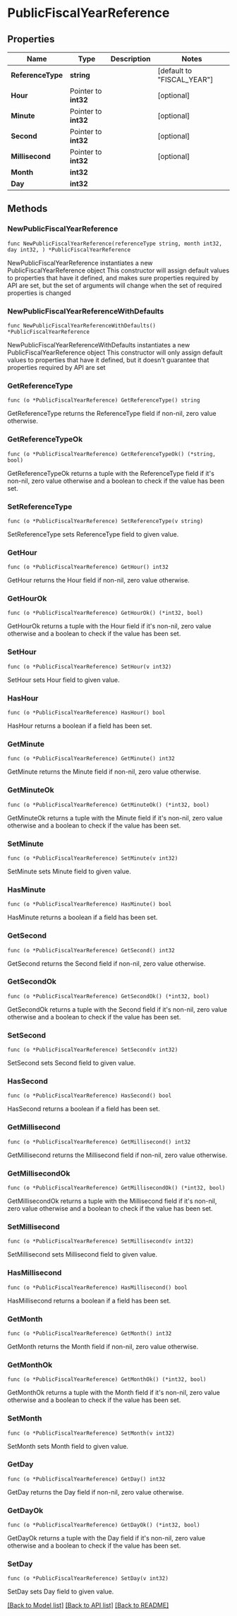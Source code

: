 # PublicFiscalYearReference

## Properties

Name | Type | Description | Notes
------------ | ------------- | ------------- | -------------
**ReferenceType** | **string** |  | [default to "FISCAL_YEAR"]
**Hour** | Pointer to **int32** |  | [optional] 
**Minute** | Pointer to **int32** |  | [optional] 
**Second** | Pointer to **int32** |  | [optional] 
**Millisecond** | Pointer to **int32** |  | [optional] 
**Month** | **int32** |  | 
**Day** | **int32** |  | 

## Methods

### NewPublicFiscalYearReference

`func NewPublicFiscalYearReference(referenceType string, month int32, day int32, ) *PublicFiscalYearReference`

NewPublicFiscalYearReference instantiates a new PublicFiscalYearReference object
This constructor will assign default values to properties that have it defined,
and makes sure properties required by API are set, but the set of arguments
will change when the set of required properties is changed

### NewPublicFiscalYearReferenceWithDefaults

`func NewPublicFiscalYearReferenceWithDefaults() *PublicFiscalYearReference`

NewPublicFiscalYearReferenceWithDefaults instantiates a new PublicFiscalYearReference object
This constructor will only assign default values to properties that have it defined,
but it doesn't guarantee that properties required by API are set

### GetReferenceType

`func (o *PublicFiscalYearReference) GetReferenceType() string`

GetReferenceType returns the ReferenceType field if non-nil, zero value otherwise.

### GetReferenceTypeOk

`func (o *PublicFiscalYearReference) GetReferenceTypeOk() (*string, bool)`

GetReferenceTypeOk returns a tuple with the ReferenceType field if it's non-nil, zero value otherwise
and a boolean to check if the value has been set.

### SetReferenceType

`func (o *PublicFiscalYearReference) SetReferenceType(v string)`

SetReferenceType sets ReferenceType field to given value.


### GetHour

`func (o *PublicFiscalYearReference) GetHour() int32`

GetHour returns the Hour field if non-nil, zero value otherwise.

### GetHourOk

`func (o *PublicFiscalYearReference) GetHourOk() (*int32, bool)`

GetHourOk returns a tuple with the Hour field if it's non-nil, zero value otherwise
and a boolean to check if the value has been set.

### SetHour

`func (o *PublicFiscalYearReference) SetHour(v int32)`

SetHour sets Hour field to given value.

### HasHour

`func (o *PublicFiscalYearReference) HasHour() bool`

HasHour returns a boolean if a field has been set.

### GetMinute

`func (o *PublicFiscalYearReference) GetMinute() int32`

GetMinute returns the Minute field if non-nil, zero value otherwise.

### GetMinuteOk

`func (o *PublicFiscalYearReference) GetMinuteOk() (*int32, bool)`

GetMinuteOk returns a tuple with the Minute field if it's non-nil, zero value otherwise
and a boolean to check if the value has been set.

### SetMinute

`func (o *PublicFiscalYearReference) SetMinute(v int32)`

SetMinute sets Minute field to given value.

### HasMinute

`func (o *PublicFiscalYearReference) HasMinute() bool`

HasMinute returns a boolean if a field has been set.

### GetSecond

`func (o *PublicFiscalYearReference) GetSecond() int32`

GetSecond returns the Second field if non-nil, zero value otherwise.

### GetSecondOk

`func (o *PublicFiscalYearReference) GetSecondOk() (*int32, bool)`

GetSecondOk returns a tuple with the Second field if it's non-nil, zero value otherwise
and a boolean to check if the value has been set.

### SetSecond

`func (o *PublicFiscalYearReference) SetSecond(v int32)`

SetSecond sets Second field to given value.

### HasSecond

`func (o *PublicFiscalYearReference) HasSecond() bool`

HasSecond returns a boolean if a field has been set.

### GetMillisecond

`func (o *PublicFiscalYearReference) GetMillisecond() int32`

GetMillisecond returns the Millisecond field if non-nil, zero value otherwise.

### GetMillisecondOk

`func (o *PublicFiscalYearReference) GetMillisecondOk() (*int32, bool)`

GetMillisecondOk returns a tuple with the Millisecond field if it's non-nil, zero value otherwise
and a boolean to check if the value has been set.

### SetMillisecond

`func (o *PublicFiscalYearReference) SetMillisecond(v int32)`

SetMillisecond sets Millisecond field to given value.

### HasMillisecond

`func (o *PublicFiscalYearReference) HasMillisecond() bool`

HasMillisecond returns a boolean if a field has been set.

### GetMonth

`func (o *PublicFiscalYearReference) GetMonth() int32`

GetMonth returns the Month field if non-nil, zero value otherwise.

### GetMonthOk

`func (o *PublicFiscalYearReference) GetMonthOk() (*int32, bool)`

GetMonthOk returns a tuple with the Month field if it's non-nil, zero value otherwise
and a boolean to check if the value has been set.

### SetMonth

`func (o *PublicFiscalYearReference) SetMonth(v int32)`

SetMonth sets Month field to given value.


### GetDay

`func (o *PublicFiscalYearReference) GetDay() int32`

GetDay returns the Day field if non-nil, zero value otherwise.

### GetDayOk

`func (o *PublicFiscalYearReference) GetDayOk() (*int32, bool)`

GetDayOk returns a tuple with the Day field if it's non-nil, zero value otherwise
and a boolean to check if the value has been set.

### SetDay

`func (o *PublicFiscalYearReference) SetDay(v int32)`

SetDay sets Day field to given value.



[[Back to Model list]](../README.md#documentation-for-models) [[Back to API list]](../README.md#documentation-for-api-endpoints) [[Back to README]](../README.md)


